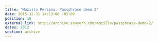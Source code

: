 ```yaml
---
title: 'Mozilla Persona: Passphrase demo 2'
date: 2015-12-31 14:13:00 -05:00
position: 19
external_link: http://archive.sawyerh.com/mozilla/passphrase-demo-2/
dates: 2012
section: archive
---
```


